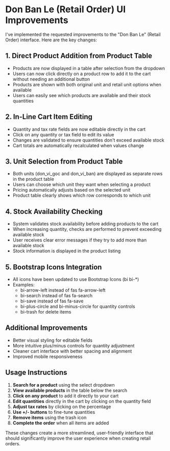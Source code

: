 # Don Ban Le (Retail Order) UI Improvements

I've implemented the requested improvements to the "Don Ban Le" (Retail Order) interface. Here are the key changes:

## 1. Direct Product Addition from Product Table

- Products are now displayed in a table after selection from the dropdown
- Users can now click directly on a product row to add it to the cart without needing an additional button
- Products are shown with both original unit and retail unit options when available
- Users can easily see which products are available and their stock quantities

## 2. In-Line Cart Item Editing

- Quantity and tax rate fields are now editable directly in the cart
- Click on any quantity or tax field to edit its value
- Changes are validated to ensure quantities don't exceed available stock
- Cart totals are automatically recalculated when values change

## 3. Unit Selection from Product Table

- Both units (don_vi_goc and don_vi_ban) are displayed as separate rows in the product table
- Users can choose which unit they want when selecting a product
- Pricing automatically adjusts based on the selected unit
- Product table clearly shows which row corresponds to which unit

## 4. Stock Availability Checking

- System validates stock availability before adding products to the cart
- When increasing quantity, checks are performed to prevent exceeding available stock
- User receives clear error messages if they try to add more than available stock
- Stock information is displayed in the product listing

## 5. Bootstrap Icons Integration

- All icons have been updated to use Bootstrap Icons (bi bi-*)
- Examples: 
  - bi-arrow-left instead of fas fa-arrow-left
  - bi-search instead of fas fa-search
  - bi-save instead of fas fa-save
  - bi-plus-circle and bi-minus-circle for quantity controls
  - bi-trash for delete items

## Additional Improvements

- Better visual styling for editable fields
- More intuitive plus/minus controls for quantity adjustment
- Cleaner cart interface with better spacing and alignment
- Improved mobile responsiveness

## Usage Instructions

1. **Search for a product** using the select dropdown
2. **View available products** in the table below the search
3. **Click on any product** to add it directly to your cart
4. **Edit quantities** directly in the cart by clicking on the quantity field
5. **Adjust tax rates** by clicking on the percentage
6. **Use +/- buttons** to fine-tune quantities
7. **Remove items** using the trash icon
8. **Complete the order** when all items are added

These changes create a more streamlined, user-friendly interface that should significantly improve the user experience when creating retail orders.
